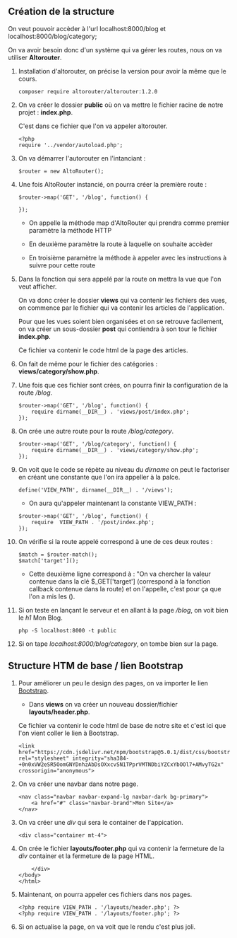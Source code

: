 ## Création de la structure

On veut pouvoir accèder à l'url localhost:8000/blog et localhost:8000/blog/category;

On va avoir besoin donc d'un système qui va gérer les routes, nous on va utiliser **Altorouter**.

1. Installation d'altorouter, on précise la version pour avoir la même que le cours.

    ```
    composer require altorouter/altorouter:1.2.0
    ```

2. On va créer le dossier **public** où on va mettre le fichier racine de notre projet : **index.php**.

    C'est dans ce fichier que l'on va appeler altorouter.

    ```
    <?php
    require '../vendor/autoload.php';
    ```

3. On va démarrer l'autorouter en l'intanciant :

    ```
    $router = new AltoRouter();
    ```

4. Une fois AltoRouter instancié, on pourra créer la première route :

    ```
    $router->map('GET', '/blog', function() {

    });
    ```

    - On appelle la méthode map d'AltoRouter qui prendra comme premier paramètre la méthode HTTP

    - En deuxième paramètre la route à laquelle on souhaite accèder

    - En troisième paramètre la méthode à appeler avec les instructions à suivre pour cette route

5. Dans la fonction qui sera appelé par la route on mettra la vue que l'on veut afficher.

    On va donc créer le dossier **views** qui va contenir les fichiers des vues, on commence par le fichier qui va contenir les articles de l'application.

    Pour que les vues soient bien organisées et on se retrouve facilement, on va créer un sous-dossier **post** qui contiendra à son tour le fichier **index.php**.

    Ce fichier va contenir le code html de la page des articles.

6. On fait de même pour le fichier des catégories : **views/category/show.php**.

7. Une fois que ces fichier sont crées, on pourra finir la configuration de la route */blog*.

    ```
    $router->map('GET', '/blog', function() {
        require dirname(__DIR__) . 'views/post/index.php';
    });
    ```

8. On crée une autre route pour la route */blog/category*.

    ```
    $router->map('GET', '/blog/category', function() {
        require dirname(__DIR__) . 'views/category/show.php';
    });
    ```

9. On voit que le code se répète au niveau du *dirname* on peut le factoriser en créant une constante que l'on ira appeller à la palce.

    ```
    define('VIEW_PATH', dirname(__DIR__) . '/views');
    ```

    - On aura qu'appeler maintenant la constante VIEW_PATH :

    ```
    $router->map('GET', '/blog', function() {
        require  VIEW_PATH . '/post/index.php';
    });
    ````

10. On vérifie si la route appelé correspond à une de ces deux routes :

    ```
    $match = $router-match();
    $match['target']();
    ```

    - Cette deuxième ligne correspond à : "On va chercher la valeur contenue dans la clé $_GET['target'] (correspond à la fonction callback contenue dans la route) et on l'appelle, c'est pour ça que l'on a mis les ().

11. Si on teste en lançant le serveur et en allant à la page */blog*, on voit bien le *h1* Mon Blog.

    ```
    php -S localhost:8000 -t public 
    ```

12. Si on tape *localhost:8000/blog/category*, on tombe bien sur la page.

## Structure HTM de base / lien Bootstrap

1. Pour améliorer un peu le design des pages, on va importer le lien [Bootstrap](https://getbootstrap.com/docs/5.0/getting-started/introduction/).

    - Dans **views** on va créer un nouveau dossier/fichier **layouts/header.php**. 
    
    Ce fichier va contenir le code html de base de notre site et c'est ici que l'on vient coller le lien à Bootstrap.

    ```
    <link href="https://cdn.jsdelivr.net/npm/bootstrap@5.0.1/dist/css/bootstrap.min.css" rel="stylesheet" integrity="sha384-+0n0xVW2eSR5OomGNYDnhzAbDsOXxcvSN1TPprVMTNDbiYZCxYbOOl7+AMvyTG2x" crossorigin="anonymous">
    ```

2. On va créer une navbar dans notre page.

    ```
    <nav class="navbar navbar-expand-lg navbar-dark bg-primary">
        <a href="#" class="navbar-brand">Mon Site</a>
    </nav>
    ```

3. On va créer une *div* qui sera le container de l'appication.

    ```
    <div class="container mt-4">
    ```

4. On crée le fichier **layouts/footer.php** qui va contenir la fermeture de la *div* container et la fermeture de la page HTML.

    ```
        </div>
    </body>
    </html>
    ```

5. Maintenant, on pourra appeler ces fichiers dans nos pages.

    ```
    <?php require VIEW_PATH . '/layouts/header.php'; ?>
    <?php require VIEW_PATH . '/layouts/footer.php'; ?>
    ```

6. Si on actualise la page, on va voit que le rendu c'est plus joli.









    




